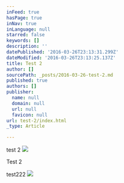 ```yaml
---
inFeed: true
hasPage: true
inNav: true
inLanguage: null
starred: false
keywords: []
description: ''
datePublished: '2016-03-26T23:13:31.299Z'
dateModified: '2016-03-26T23:13:25.137Z'
title: Test 2
author: []
sourcePath: _posts/2016-03-26-test-2.md
published: true
authors: []
publisher:
  name: null
  domain: null
  url: null
  favicon: null
url: test-2/index.html
_type: Article

---
```

test 2
![](https://the-grid-user-content.s3-us-west-2.amazonaws.com/493e357e-51dd-4845-8d90-31181a0208f9.jpg)

Test 2

test222
![](https://the-grid-user-content.s3-us-west-2.amazonaws.com/d4deabc9-93f0-4b56-958f-6b11112b475f.jpg)